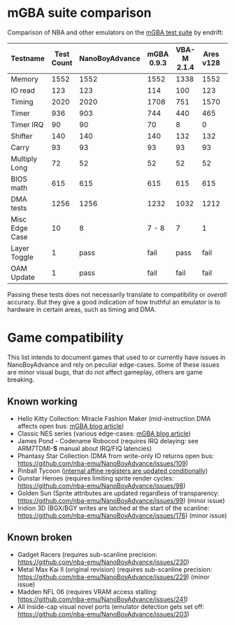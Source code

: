 
# mGBA suite comparison

Comparison of NBA and other emulators on the [mGBA test suite](https://github.com/mgba-emu/suite) by endrift:

Testname      | Test Count | NanoBoyAdvance | mGBA 0.9.3 | VBA-M 2.1.4 | Ares v128 | SkyEmu     |
--------------|------------|----------------|------------|-------------|-----------|------------|
Memory        |       1552 |           1552 |       1552 |        1338 |      1552 |       1552 |
IO read       |        123 |            123 |        114 |         100 |       123 |        123 |
Timing        |       2020 |           2020 |       1708 |         751 |      1570 |       2020 |
Timer         |        936 |            903 |        744 |         440 |       465 |        587 |
Timer IRQ     |         90 |             90 |         70 |           8 |         0 |         90 |
Shifter       |        140 |            140 |        140 |         132 |       132 |        140 |
Carry         |         93 |             93 |         93 |          93 |        93 |         93 |
Multiply Long |         72 |             52 |         52 |          52 |        52 |         52 |
BIOS math     |        615 |            615 |        615 |         615 |       615 |        615 |
DMA tests     |       1256 |           1256 |       1232 |        1032 |      1212 |       1256 |
Misc Edge Case|         10 |              8 |      7 - 8 |           7 |         1 |          3 |
Layer Toggle  |          1 |           pass |       fail |        pass |      fail |       pass |
OAM Update    |          1 |           pass |       fail |        fail |      fail |       pass |

Passing these tests does not necessarily translate to compatibility or *overall* accuracy.
But they give a good indication of how truthful an emulator is to hardware in certain areas, such as timing and DMA.

# Game compatibility

This list intends to document games that used to or currently have issues in NanoBoyAdvance and rely on peculiar edge-cases.
Some of these issues are minor visual bugs, that do not affect gameplay, others are game breaking.

## Known working

- Hello Kitty Collection: Miracle Fashion Maker (mid-instruction DMA affects open bus: [mGBA blog article](https://mgba.io/2020/01/25/infinite-loop-holy-grail/))
- Classic NES series (various edge-cases: [mGBA blog article](https://mgba.io/2014/12/28/classic-nes/))
- James Pond - Codename Robocod (requires IRQ delaying: see ARM7TDMI-**S** manual about IRQ/FIQ latencies)
- Phantasy Star Collection (DMA from write-only IO returns open bus: https://github.com/nba-emu/NanoBoyAdvance/issues/109)
- Pinball Tycoon ([internal affine registers are updated conditionally](https://github.com/mgba-emu/mgba/issues/1668#issuecomment-925306878))
- Gunstar Heroes (requires limiting sprite render cycles: https://github.com/nba-emu/NanoBoyAdvance/issues/98)
- Golden Sun (Sprite attributes are updated regardless of transparency: https://github.com/nba-emu/NanoBoyAdvance/issues/99) (minor issue)
- Iridion 3D (BGX/BGY writes are latched at the start of the scanline: https://github.com/nba-emu/NanoBoyAdvance/issues/176) (minor issue)

## Known broken

- Gadget Racers (requires sub-scanline precision: https://github.com/nba-emu/NanoBoyAdvance/issues/230)
- Metal Max Kai II (original revision) (requires sub-scanline precision: https://github.com/nba-emu/NanoBoyAdvance/issues/229) (minor issue)
- Madden NFL 06 (requires VRAM access stalling: https://github.com/nba-emu/NanoBoyAdvance/issues/241)
- All Inside-cap visual novel ports (emulator detection gets set off: https://github.com/nba-emu/NanoBoyAdvance/issues/203)
